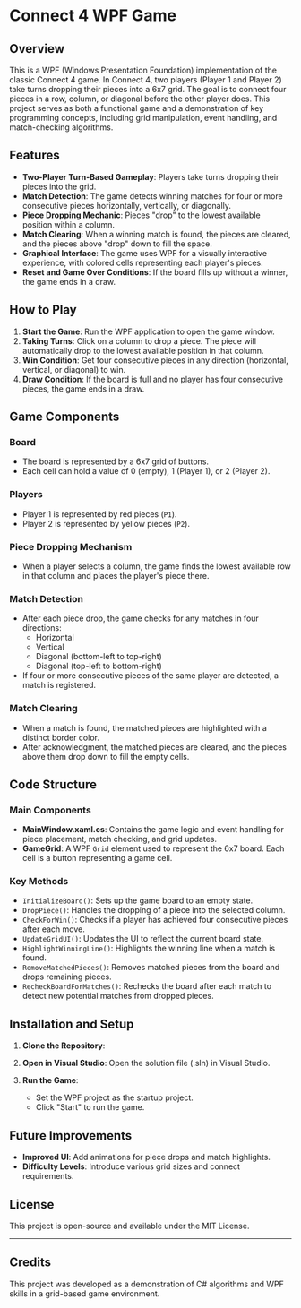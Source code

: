 # Connect 4 WPF Game

## Overview

This is a WPF (Windows Presentation Foundation) implementation of the classic Connect 4 game. In Connect 4, two players (Player 1 and Player 2) take turns dropping their pieces into a 6x7 grid. The goal is to connect four pieces in a row, column, or diagonal before the other player does. This project serves as both a functional game and a demonstration of key programming concepts, including grid manipulation, event handling, and match-checking algorithms.

## Features

- **Two-Player Turn-Based Gameplay**: Players take turns dropping their pieces into the grid.
- **Match Detection**: The game detects winning matches for four or more consecutive pieces horizontally, vertically, or diagonally.
- **Piece Dropping Mechanic**: Pieces "drop" to the lowest available position within a column.
- **Match Clearing**: When a winning match is found, the pieces are cleared, and the pieces above "drop" down to fill the space.
- **Graphical Interface**: The game uses WPF for a visually interactive experience, with colored cells representing each player's pieces.
- **Reset and Game Over Conditions**: If the board fills up without a winner, the game ends in a draw.

## How to Play

1. **Start the Game**: Run the WPF application to open the game window.
2. **Taking Turns**: Click on a column to drop a piece. The piece will automatically drop to the lowest available position in that column.
3. **Win Condition**: Get four consecutive pieces in any direction (horizontal, vertical, or diagonal) to win.
4. **Draw Condition**: If the board is full and no player has four consecutive pieces, the game ends in a draw.

## Game Components

### Board
- The board is represented by a 6x7 grid of buttons.
- Each cell can hold a value of 0 (empty), 1 (Player 1), or 2 (Player 2).

### Players
- Player 1 is represented by red pieces (`P1`).
- Player 2 is represented by yellow pieces (`P2`).
  
### Piece Dropping Mechanism
- When a player selects a column, the game finds the lowest available row in that column and places the player's piece there.

### Match Detection
- After each piece drop, the game checks for any matches in four directions:
  - Horizontal
  - Vertical
  - Diagonal (bottom-left to top-right)
  - Diagonal (top-left to bottom-right)
- If four or more consecutive pieces of the same player are detected, a match is registered.

### Match Clearing
- When a match is found, the matched pieces are highlighted with a distinct border color.
- After acknowledgment, the matched pieces are cleared, and the pieces above them drop down to fill the empty cells.

## Code Structure

### Main Components

- **MainWindow.xaml.cs**: Contains the game logic and event handling for piece placement, match checking, and grid updates.
- **GameGrid**: A WPF `Grid` element used to represent the 6x7 board. Each cell is a button representing a game cell.

### Key Methods

- `InitializeBoard()`: Sets up the game board to an empty state.
- `DropPiece()`: Handles the dropping of a piece into the selected column.
- `CheckForWin()`: Checks if a player has achieved four consecutive pieces after each move.
- `UpdateGridUI()`: Updates the UI to reflect the current board state.
- `HighlightWinningLine()`: Highlights the winning line when a match is found.
- `RemoveMatchedPieces()`: Removes matched pieces from the board and drops remaining pieces.
- `RecheckBoardForMatches()`: Rechecks the board after each match to detect new potential matches from dropped pieces.

## Installation and Setup

1. **Clone the Repository**:
   
2. **Open in Visual Studio**:
    Open the solution file (.sln) in Visual Studio.

3. **Run the Game**:
    - Set the WPF project as the startup project.
    - Click "Start" to run the game.

## Future Improvements

- **Improved UI**: Add animations for piece drops and match highlights.
- **Difficulty Levels**: Introduce various grid sizes and connect requirements.
  

## License

This project is open-source and available under the MIT License.

---

## Credits

This project was developed as a demonstration of C# algorithms and WPF skills in a grid-based game environment.
